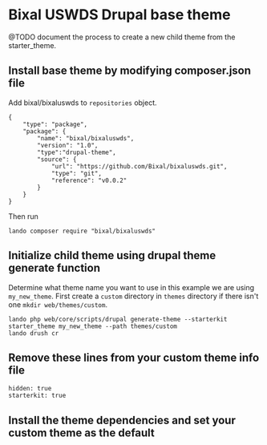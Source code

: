 # Bixal USWDS Drupal base theme

@TODO document the process to create a new child theme from the starter_theme.

## Install base theme by modifying composer.json file
Add bixal/bixaluswds to `repositories` object.
```
{
    "type": "package",
    "package": {
        "name": "bixal/bixaluswds",
        "version": "1.0",
        "type":"drupal-theme",
        "source": {
            "url": "https://github.com/Bixal/bixaluswds.git",
            "type": "git",
            "reference": "v0.0.2"
        }
    }
}
```
Then run
```
lando composer require "bixal/bixaluswds"
```

## Initialize child theme using drupal theme generate function
Determine what theme name you want to use in this example we are using `my_new_theme`.
First create a `custom` directory in `themes` directory if there isn't one `mkdir web/themes/custom`.
```
lando php web/core/scripts/drupal generate-theme --starterkit starter_theme my_new_theme --path themes/custom
lando drush cr
```

## Remove these lines from your custom theme info file
```
hidden: true
starterkit: true
```

## Install the theme dependencies and set your custom theme as the default
